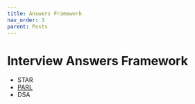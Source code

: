```yaml
---
title: Answers Framework
nav_order: 3
parent: Posts
---
```


# Interview Answers Framework

- STAR
- [PARL](https://www.linkedin.com/feed/update/urn:li:activity:7334820970701983744?updateEntityUrn=urn%3Ali%3Afs_updateV2%3A%28urn%3Ali%3Aactivity%3A7334820970701983744%2CFEED_DETAIL%2CEMPTY%2CDEFAULT%2Cfalse%29)
- DSA